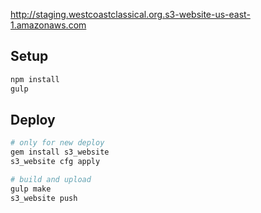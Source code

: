 http://staging.westcoastclassical.org.s3-website-us-east-1.amazonaws.com

## Setup
```bash
npm install
gulp
```

## Deploy
```bash
# only for new deploy
gem install s3_website
s3_website cfg apply

# build and upload
gulp make
s3_website push
```
